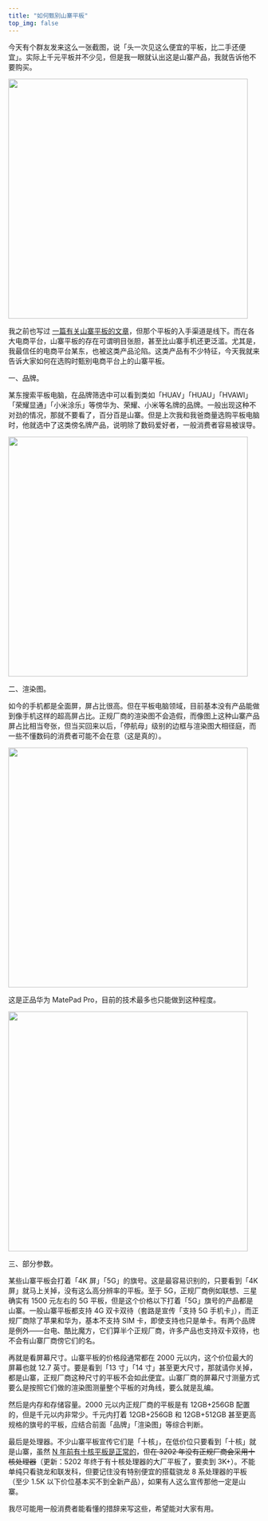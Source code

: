 ```yaml
---
title: "如何甄别山寨平板"
top_img: false
---
```


今天有个群友发来这么一张截图，说「头一次见这么便宜的平板，比二手还便宜」。实际上千元平板并不少见，但是我一眼就认出这是山寨产品，我就告诉他不要购买。

<img width="480" src="/img/in-post/fake-pad-1.webp" />

我之前也写过 [一篇有关山寨平板的文章](https://kevinh.wang/fake-phone/)，但那个平板的入手渠道是线下。而在各大电商平台，山寨平板的存在可谓明目张胆，甚至比山寨手机还更泛滥。尤其是，我最信任的电商平台某东，也被这类产品沦陷。这类产品有不少特征，今天我就来告诉大家如何在选购时甄别电商平台上的山寨平板。

一、品牌。

某东搜索平板电脑，在品牌筛选中可以看到类如「HUAV」「HUAU」「HVAWI」「荣耀显通」「小米涂乐」等傍华为、荣耀、小米等名牌的品牌。一般出现这种不对劲的情况，那就不要看了，百分百是山寨。但是上次我和我爸商量选购平板电脑时，他就选中了这类傍名牌产品，说明除了数码爱好者，一般消费者容易被误导。

<img width="480" src="/img/in-post/fake-pad-2.webp" />

二、渲染图。

如今的手机都是全面屏，屏占比很高。但在平板电脑领域，目前基本没有产品能做到像手机这样的超高屏占比。正规厂商的渲染图不会造假，而像图上这种山寨产品屏占比相当夸张，但当买回来以后，「停航母」级别的边框与渲染图大相径庭，而一些不懂数码的消费者可能不会在意（这是真的）。

<img width="480" src="/img/in-post/fake-pad-3.webp" />

这是正品华为 MatePad Pro，目前的技术最多也只能做到这种程度。

<img width="480" src="/img/in-post/matepad.webp" />

三、部分参数。

某些山寨平板会打着「4K 屏」「5G」的旗号。这是最容易识别的，只要看到「4K 屏」就马上关掉，没有这么高分辨率的平板。至于 5G，正规厂商例如联想、三星确实有 1500 元左右的 5G 平板，但是这个价格以下打着「5G」旗号的产品都是山寨。一般山寨平板都支持 4G 双卡双待（套路是宣传「支持 5G 手机卡」），而正规厂商除了苹果和华为，基本不支持 SIM 卡，即使支持也只是单卡。有两个品牌是例外——台电、酷比魔方，它们算半个正规厂商，许多产品也支持双卡双待，也不会有山寨厂商傍它们的名。

再就是看屏幕尺寸。山寨平板的价格段通常都在 2000 元以内，这个价位最大的屏幕也就 12.7 英寸。要是看到「13 寸」「14 寸」甚至更大尺寸，那就请你关掉，都是山寨，正规厂商这种尺寸的平板不会如此便宜。山寨厂商的屏幕尺寸测量方式要么是按照它们做的渲染图测量整个平板的对角线，要么就是乱编。

然后是内存和存储容量。2000 元以内正规厂商的平板是有 12GB+256GB 配置的，但是千元以内非常少。千元内打着 12GB+256GB 和 12GB+512GB 甚至更高规格的旗号的平板，应结合前面「品牌」「渲染图」等综合判断。

最后是处理器。不少山寨平板宣传它们是「十核」，在低价位只要看到「十核」就是山寨，虽然 [N 年前有十核平板是正常的](https://kevinh.wang/history-of-cheap-tablets/)，但~~在 3202 年没有正规厂商会采用十核处理器~~（更新：5202 年终于有十核处理器的大厂平板了，要卖到 3K+）。不能单纯只看骁龙和联发科，但要记住没有特别便宜的搭载骁龙 8 系处理器的平板（至少 1.5K 以下价位基本买不到全新产品），如果有人这么宣传那他一定是山寨。

我尽可能用一般消费者能看懂的措辞来写这些，希望能对大家有用。